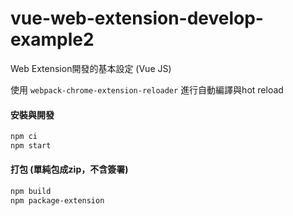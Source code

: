 # vue-web-extension-develop-example2

Web Extension開發的基本設定 (Vue JS)

使用 `webpack-chrome-extension-reloader` 進行自動編譯與hot reload

#### 安裝與開發

```sh
npm ci
npm start
```

#### 打包 (單純包成zip，不含簽署)

```sh
npm build
npm package-extension
```
